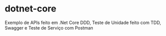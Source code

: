 # dotnet-core
Exemplo de APIs feito em .Net Core DDD, Teste de Unidade feito com TDD, Swagger e Teste de Serviço com Postman
